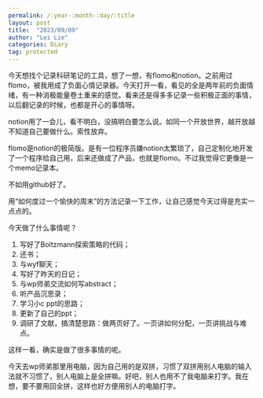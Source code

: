 ```yaml
---
permalink: /:year-:month-:day/:title
layout: post
title:  "2023/09/09"
author: "Lei Lie"
categories: Diary
tag: protected
---
```


今天想找个记录科研笔记的工具，想了一想，有flomo和notion。之前用过flomo，被我用成了负面心情记录器。今天打开一看，看见的全是两年前的负面情绪，有一种消极能量卷土重来的感觉。看来还是得多多记录一些积极正面的事情，以后翻记录的时候，也都是开心的事情呀。

notion用了一会儿，看不明白，没搞明白要怎么说。如同一个开放世界，越开放越不知道自己要做什么。索性放弃。

flomo是notion的极简版。是有一位程序员嫌notion太繁琐了，自己定制化地开发了一个程序给自己用，后来还做成了产品，也就是flomo。不过我觉得它更像是一个memo记录本。

不如用github好了。

用“如何度过一个愉快的周末”的方法记录一下工作，让自己感觉今天过得是充实一点点的。

今天做了什么事情呢？

1. 写好了Boltzmann探索策略的代码；
2. 还书；
3. 与wyf聊天；
4. 写好了昨天的日记；
5. 与wp师弟交流如何写abstract；
6. 听产品沉思录；
7. 学习小c ppt的思路；
8. 更新了自己的ppt；
9. 调研了文献，搞清楚思路：做两页好了。一页讲如何分配，一页讲挑战与难点。

这样一看，确实是做了很多事情的呢。

今天去wp师弟那里用电脑，因为自己用的是双拼，习惯了双拼用别人电脑的输入法就不习惯了，别人电脑上是全拼嘛。好吧，别人也用不了我电脑来打字。我在想，要不要用回全拼，这样也好方便用别人的电脑打字。
